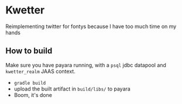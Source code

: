 # Kwetter

Reimplementing twitter for fontys because I have too much time on my hands

## How to build

Make sure  you have payara running, with a `psql` jdbc datapool and `kwetter_realm` JAAS context.

- `gradle build`
- upload the built artifact in `build/libs/` to payara
- Boom, it's done
